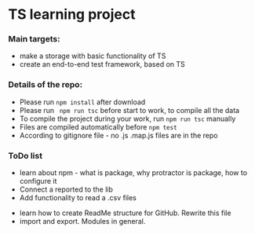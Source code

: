 # TS learning project

### Main targets:
* make a storage with basic functionality of TS
* create an end-to-end test framework, based on TS

### Details of the repo:
* Please run `npm install` after download 
* Please run ` npm run tsc` before start to work, to compile all the data
* To compile the project during your work, run `npm run tsc` manually
* Files are compiled automatically before `npm test`
* According to gitignore file - no .js .map.js files are in the repo

### ToDo list
- learn about npm - what is package, why protractor is package, how to configure it 
- Connect a reported to the lib 
- Add functionality to read a .csv files
+ learn how to create ReadMe structure for GitHub. Rewrite this file 
+ import and export. Modules in general. 
